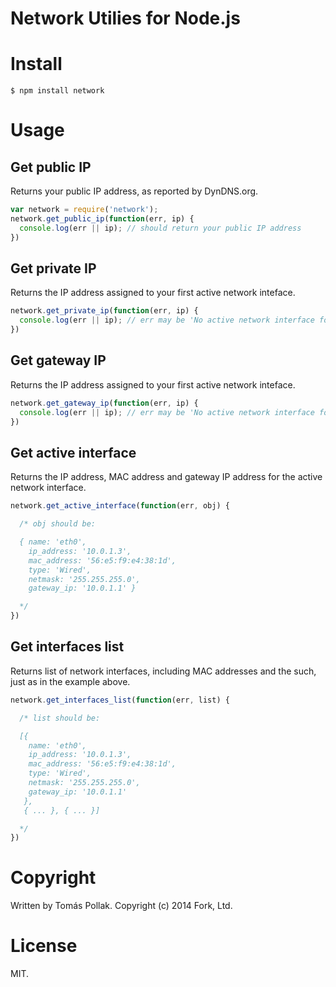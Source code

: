 Network Utilies for Node.js
===========================

# Install

    $ npm install network

# Usage

## Get public IP

Returns your public IP address, as reported by DynDNS.org.

``` js
var network = require('network');
network.get_public_ip(function(err, ip) {
  console.log(err || ip); // should return your public IP address
})
```

## Get private IP

Returns the IP address assigned to your first active network inteface.

``` js
network.get_private_ip(function(err, ip) {
  console.log(err || ip); // err may be 'No active network interface found'.
})
```

## Get gateway IP

Returns the IP address assigned to your first active network inteface.

``` js
network.get_gateway_ip(function(err, ip) {
  console.log(err || ip); // err may be 'No active network interface found.'
})
```
## Get active interface

Returns the IP address, MAC address and gateway IP address for the active
network interface.

``` js
network.get_active_interface(function(err, obj) {

  /* obj should be:

  { name: 'eth0',
    ip_address: '10.0.1.3',
    mac_address: '56:e5:f9:e4:38:1d',
    type: 'Wired',
    netmask: '255.255.255.0',
    gateway_ip: '10.0.1.1' }

  */
})
```

## Get interfaces list

Returns list of network interfaces, including MAC addresses and the such, just
as in the example above.

``` js
network.get_interfaces_list(function(err, list) {

  /* list should be:

  [{
    name: 'eth0',
    ip_address: '10.0.1.3',
    mac_address: '56:e5:f9:e4:38:1d',
    type: 'Wired',
    netmask: '255.255.255.0',
    gateway_ip: '10.0.1.1'
   },
   { ... }, { ... }]

  */
})
```

# Copyright

Written by Tomás Pollak. Copyright (c) 2014 Fork, Ltd.

# License

MIT.
